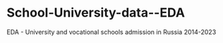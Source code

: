 # School-University-data--EDA
EDA - University and vocational schools admission in Russia 2014-2023
